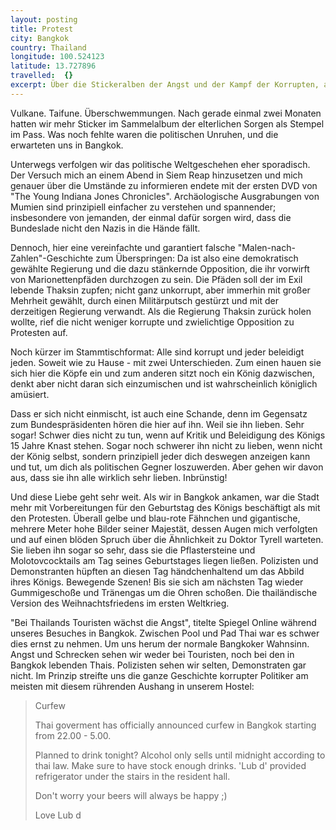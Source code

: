 ```yaml
---
layout: posting
title: Protest
city: Bangkok
country: Thailand
longitude: 100.524123
latitude: 13.727896
travelled:  {}
excerpt: Über die Stickeralben der Angst und der Kampf der Korrupten, als auch dem thailändischen Weihnachtsfrieden und wie mit Ausgangssperren umgegangen wird.
---
```


Vulkane. Taifune. Überschwemmungen. Nach gerade einmal zwei Monaten hatten wir mehr Sticker im Sammelalbum der elterlichen Sorgen als Stempel im Pass. Was noch fehlte waren die politischen Unruhen, und die erwarteten uns in Bangkok.

Unterwegs verfolgen wir das politische Weltgeschehen eher sporadisch. Der Versuch mich an einem Abend in Siem Reap hinzusetzen und mich genauer über die Umstände zu informieren endete mit der ersten DVD von "The Young Indiana Jones Chronicles". Archäologische Ausgrabungen von Mumien sind prinzipiell einfacher zu verstehen und spannender; insbesondere von jemanden, der einmal dafür sorgen wird, dass die Bundeslade nicht den Nazis in die Hände fällt.

Dennoch, hier eine vereinfachte und garantiert falsche "Malen-nach-Zahlen"-Geschichte zum Überspringen: Da ist also eine demokratisch gewählte Regierung und die dazu stänkernde Opposition, die ihr vorwirft von Marionettenpfäden durchzogen zu sein. Die Pfäden soll der im Exil lebende Thaksin zupfen; nicht ganz unkorrupt, aber immerhin mit großer Mehrheit gewählt, durch einen Militärputsch gestürzt und mit der derzeitigen Regierung verwandt. Als die Regierung Thaksin zurück holen wollte, rief die nicht weniger korrupte und zwielichtige Opposition zu Protesten auf. 

Noch kürzer im Stammtischformat: Alle sind korrupt und jeder beleidigt jeden. Soweit wie zu Hause - mit zwei Unterschieden. Zum einen hauen sie sich hier die Köpfe ein und zum anderen sitzt noch ein König dazwischen, denkt aber nicht daran sich einzumischen und ist wahrscheinlich königlich amüsiert.

<!-- images -->

Dass er sich nicht einmischt, ist auch eine Schande, denn im Gegensatz zum Bundespräsidenten hören die hier auf ihn. Weil sie ihn lieben. Sehr sogar! Schwer dies nicht zu tun, wenn auf Kritik und Beleidigung des Königs 15 Jahre Knast stehen. Sogar noch schwerer ihn nicht zu lieben, wenn nicht der König selbst, sondern prinzipiell jeder dich deswegen anzeigen kann und tut, um dich als politischen Gegner loszuwerden. Aber gehen wir davon aus, dass sie ihn alle wirklich sehr lieben. Inbrünstig!

Und diese Liebe geht sehr weit. Als wir in Bangkok ankamen, war die Stadt mehr mit Vorbereitungen für den Geburtstag des Königs beschäftigt als mit den Protesten. Überall gelbe und blau-rote Fähnchen und gigantische, mehrere Meter hohe Bilder seiner Majestät, dessen Augen mich verfolgten und auf einen blöden Spruch über die Ähnlichkeit zu Doktor Tyrell warteten. Sie lieben ihn sogar so sehr, dass sie die Pflastersteine und Molotovcocktails am Tag seines Geburtstages liegen ließen. Polizisten und Demonstranten hüpften an diesen Tag händchenhaltend um das Abbild ihres Königs. Bewegende Szenen! Bis sie sich am nächsten Tag wieder Gummigeschoße und Tränengas um die Ohren schoßen. Die thailändische Version des Weihnachtsfriedens im ersten Weltkrieg.

"Bei Thailands Touristen wächst die Angst", titelte Spiegel Online während unseres Besuches in Bangkok. Zwischen Pool und Pad Thai war es schwer dies ernst zu nehmen. Um uns herum der normale Bangkoker Wahnsinn. Angst und Schrecken sehen wir weder bei Touristen, noch bei den in Bangkok lebenden Thais. Polizisten sehen wir selten, Demonstraten gar nicht. Im Prinzip streifte uns die ganze Geschichte korrupter Politiker am meisten mit diesem rührenden Aushang in unserem Hostel:

>Curfew
>
>Thai goverment has officially announced curfew in Bangkok starting from 22.00 - 5.00.
>
>Planned to drink tonight? Alcohol only sells until midnight according to thai law. Make sure to have stock enough drinks. 'Lub d' provided refrigerator under the stairs in the resident hall.
>
>Don't worry your beers will always be happy ;)
>
>Love
>Lub d


